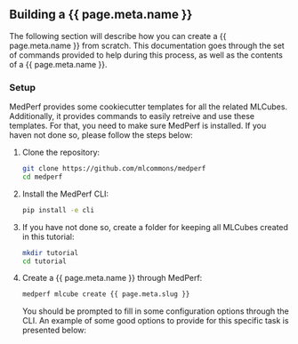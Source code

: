 
## Building a {{ page.meta.name }}
The following section will describe how you can create a {{ page.meta.name }} from scratch. This documentation goes through the set of commands provided to help during this process, as well as the contents of a {{ page.meta.name }}.

### Setup
MedPerf provides some cookiecutter templates for all the related MLCubes. Additionally, it provides commands to easily retreive and use these templates. For that, you need to make sure MedPerf is installed. If you haven not done so, please follow the steps below:

1. Clone the repository:
    ```bash
    git clone https://github.com/mlcommons/medperf
    cd medperf
    ```

2. Install the MedPerf CLI:
    ```bash
    pip install -e cli
    ```

3. If you have not done so, create a folder for keeping all MLCubes created in this tutorial:
    ```bash
    mkdir tutorial
    cd tutorial
    ```

4. Create a {{ page.meta.name }} through MedPerf:
    ```bash
    medperf mlcube create {{ page.meta.slug }}
    ```
    You should be prompted to fill in some configuration options through the CLI. An example of some good options to provide for this specific task is presented below: